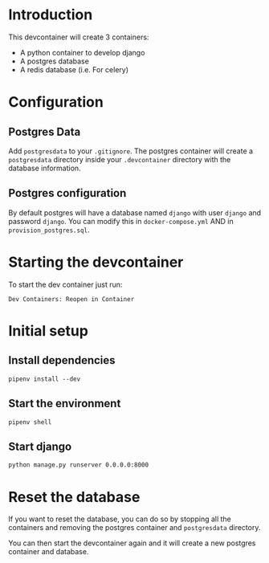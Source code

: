 # Introduction

This devcontainer will create 3 containers:
- A python container to develop django
- A postgres database
- A redis database (i.e. For celery)

# Configuration

## Postgres Data

Add `postgresdata` to your `.gitignore`. The postgres container will create a `postgresdata` directory inside your `.devcontainer` directory with the database information.

## Postgres configuration

By default postgres will have a database named `django` with user `django` and password `django`. You can modify this in `docker-compose.yml` AND in `provision_postgres.sql`.


# Starting the devcontainer

To start the dev container just run:
```
Dev Containers: Reopen in Container
```

# Initial setup

## Install dependencies
```
pipenv install --dev
```

## Start the environment
```
pipenv shell
```

## Start django
```
python manage.py runserver 0.0.0.0:8000
```

# Reset the database

If you want to reset the database, you can do so by stopping all the containers and removing the postgres container and `postgresdata` directory.

You can then start the devcontainer again and it will create a new postgres container and database.